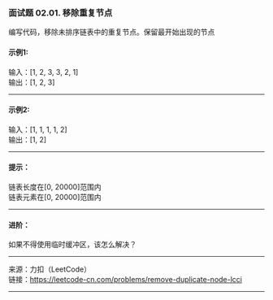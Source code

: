 ### 面试题 02.01. 移除重复节点     
编写代码，移除未排序链表中的重复节点。保留最开始出现的节点        


#### 示例1:    
输入：[1, 2, 3, 3, 2, 1]     
输出：[1, 2, 3]    

****

#### 示例2:     
输入：[1, 1, 1, 1, 2]      
输出：[1, 2]

****

#### 提示：
链表长度在[0, 20000]范围内    
链表元素在[0, 20000]范围内

****

#### 进阶：   
如果不得使用临时缓冲区，该怎么解决？      

****

来源：力扣（LeetCode）    
链接：https://leetcode-cn.com/problems/remove-duplicate-node-lcci


*****

















